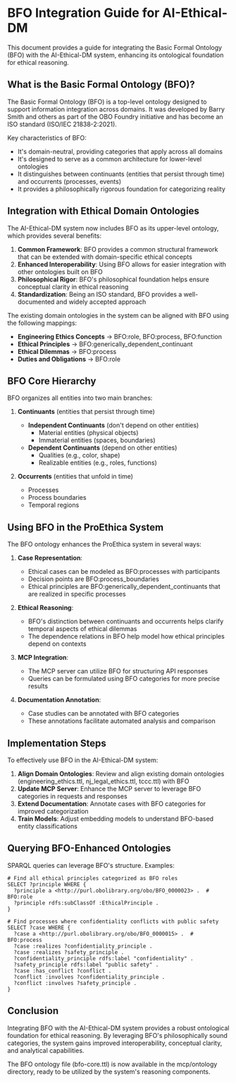 # BFO Integration Guide for AI-Ethical-DM

This document provides a guide for integrating the Basic Formal Ontology (BFO) with the AI-Ethical-DM system, enhancing its ontological foundation for ethical reasoning.

## What is the Basic Formal Ontology (BFO)?

The Basic Formal Ontology (BFO) is a top-level ontology designed to support information integration across domains. It was developed by Barry Smith and others as part of the OBO Foundry initiative and has become an ISO standard (ISO/IEC 21838-2:2021).

Key characteristics of BFO:

- It's domain-neutral, providing categories that apply across all domains
- It's designed to serve as a common architecture for lower-level ontologies
- It distinguishes between continuants (entities that persist through time) and occurrents (processes, events)
- It provides a philosophically rigorous foundation for categorizing reality

## Integration with Ethical Domain Ontologies

The AI-Ethical-DM system now includes BFO as its upper-level ontology, which provides several benefits:

1. **Common Framework**: BFO provides a common structural framework that can be extended with domain-specific ethical concepts
2. **Enhanced Interoperability**: Using BFO allows for easier integration with other ontologies built on BFO
3. **Philosophical Rigor**: BFO's philosophical foundation helps ensure conceptual clarity in ethical reasoning
4. **Standardization**: Being an ISO standard, BFO provides a well-documented and widely accepted approach

The existing domain ontologies in the system can be aligned with BFO using the following mappings:

- **Engineering Ethics Concepts** → BFO:role, BFO:process, BFO:function
- **Ethical Principles** → BFO:generically_dependent_continuant
- **Ethical Dilemmas** → BFO:process
- **Duties and Obligations** → BFO:role

## BFO Core Hierarchy

BFO organizes all entities into two main branches:

1. **Continuants** (entities that persist through time)
   - **Independent Continuants** (don't depend on other entities)
     - Material entities (physical objects)
     - Immaterial entities (spaces, boundaries)
   - **Dependent Continuants** (depend on other entities)
     - Qualities (e.g., color, shape)
     - Realizable entities (e.g., roles, functions)

2. **Occurrents** (entities that unfold in time)
   - Processes
   - Process boundaries
   - Temporal regions

## Using BFO in the ProEthica System

The BFO ontology enhances the ProEthica system in several ways:

1. **Case Representation**: 
   - Ethical cases can be modeled as BFO:processes with participants
   - Decision points are BFO:process_boundaries
   - Ethical principles are BFO:generically_dependent_continuants that are realized in specific processes

2. **Ethical Reasoning**:
   - BFO's distinction between continuants and occurrents helps clarify temporal aspects of ethical dilemmas
   - The dependence relations in BFO help model how ethical principles depend on contexts

3. **MCP Integration**:
   - The MCP server can utilize BFO for structuring API responses
   - Queries can be formulated using BFO categories for more precise results

4. **Documentation Annotation**:
   - Case studies can be annotated with BFO categories
   - These annotations facilitate automated analysis and comparison

## Implementation Steps

To effectively use BFO in the AI-Ethical-DM system:

1. **Align Domain Ontologies**: Review and align existing domain ontologies (engineering_ethics.ttl, nj_legal_ethics.ttl, tccc.ttl) with BFO
2. **Update MCP Server**: Enhance the MCP server to leverage BFO categories in requests and responses
3. **Extend Documentation**: Annotate cases with BFO categories for improved categorization
4. **Train Models**: Adjust embedding models to understand BFO-based entity classifications

## Querying BFO-Enhanced Ontologies

SPARQL queries can leverage BFO's structure. Examples:

```sparql
# Find all ethical principles categorized as BFO roles
SELECT ?principle WHERE {
  ?principle a <http://purl.obolibrary.org/obo/BFO_0000023> .  # BFO:role
  ?principle rdfs:subClassOf :EthicalPrinciple .
}

# Find processes where confidentiality conflicts with public safety
SELECT ?case WHERE {
  ?case a <http://purl.obolibrary.org/obo/BFO_0000015> .  # BFO:process
  ?case :realizes ?confidentiality_principle .
  ?case :realizes ?safety_principle .
  ?confidentiality_principle rdfs:label "confidentiality" .
  ?safety_principle rdfs:label "public safety" .
  ?case :has_conflict ?conflict .
  ?conflict :involves ?confidentiality_principle .
  ?conflict :involves ?safety_principle .
}
```

## Conclusion

Integrating BFO with the AI-Ethical-DM system provides a robust ontological foundation for ethical reasoning. By leveraging BFO's philosophically sound categories, the system gains improved interoperability, conceptual clarity, and analytical capabilities.

The BFO ontology file (bfo-core.ttl) is now available in the mcp/ontology directory, ready to be utilized by the system's reasoning components.
